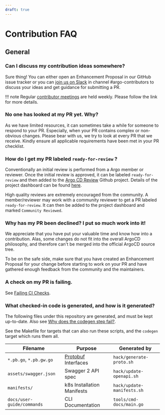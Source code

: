 ```yaml
---
draft: true
---
```


# Contribution FAQ

## General

### Can I discuss my contribution ideas somewhere?

Sure thing! You can either open an Enhancement Proposal in our GitHub issue tracker or you can [join us on Slack](https://argoproj.github.io/community/join-slack) in channel #argo-contributors to discuss your ideas and get guidance for submitting a PR.

!!! note
    Regular [contributor meetings](https://argo-cd.readthedocs.io/en/latest/developer-guide/code-contributions/#regular-contributor-meeting) are held weekly. Please follow the link for more details.

### No one has looked at my PR yet. Why?

As we have limited resources, it can sometimes take a while for someone to respond to your PR. Especially, when your PR contains complex or non-obvious changes. Please bear with us, we try to look at every PR that we receive. Kindly ensure all applicable requirements have been met in your PR checklist.

### How do I get my PR labeled `ready-for-review` ?

Conventionally an initial review is performed from a Argo member or reviewer. Once the initial review is approved, it can be labeled `ready-for-review` and then added to the [Argo CD Review](https://github.com/orgs/argoproj/projects/28) Github project. Details of the project dashboard can be found [here](https://github.com/orgs/argoproj/projects/28?pane=info).

High quality reviews are extremely encouraged from the community. A member/reviewer may work with a community reviewer to get a PR labeled `ready-for-review`. It can then be added to the project dashboard and marked `Community Reviewed`.

### Why has my PR been declined? I put so much work into it!

We appreciate that you have put your valuable time and know how into a contribution. Alas, some changes do not fit into the overall ArgoCD philosophy, and therefore can't be merged into the official ArgoCD source tree.

To be on the safe side, make sure that you have created an Enhancement Proposal for your change before starting to work on your PR and have gathered enough feedback from the community and the maintainers.

### A check on my PR is failing.
See [Failing CI Checks](ci.md#troubleshooting-ci-checks).

### What checked-in code is generated, and how is it generated?
The following files under this repository are generated, and must be kept up-to-date. Also see [Why does the codegen step fail?](ci.md#why-does-the-codegen-step-fail).

See the Makefile for targets that can also run these scripts, and the `codegen` target which runs them all.

| Filename | Purpose | Generated by |
| -------- | ------- | ------------ |
| `*.pb.go`, `*.pb.gw.go` | [Protobuf](https://developers.google.com/protocol-buffers/docs/gotutorial) Interfaces | `hack/generate-proto.sh` |
| `assets/swagger.json` | Swagger 2 API spec | `hack/update-openapi.sh` |
| `manifests/` | k8s Installation Manifests | `hack/update-manifests.sh` |
| `docs/user-guide/commands` | CLI Documentation | `tools/cmd-docs/main.go` |
